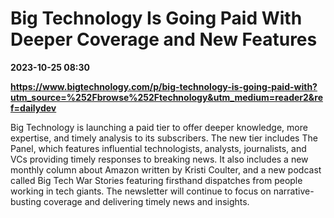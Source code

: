 # Big Technology Is Going Paid With Deeper Coverage and New Features

**2023-10-25 08:30**

**https://www.bigtechnology.com/p/big-technology-is-going-paid-with?utm_source=%252Fbrowse%252Ftechnology&utm_medium=reader2&ref=dailydev**

Big Technology is launching a paid tier to offer deeper knowledge, more expertise, and timely analysis to its subscribers. The new tier includes The Panel, which features influential technologists, analysts, journalists, and VCs providing timely responses to breaking news. It also includes a new monthly column about Amazon written by Kristi Coulter, and a new podcast called Big Tech War Stories featuring firsthand dispatches from people working in tech giants. The newsletter will continue to focus on narrative-busting coverage and delivering timely news and insights.